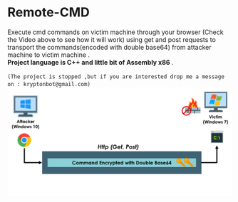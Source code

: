 # Remote-CMD
Execute cmd commands on victim machine through your browser (Check the Video above to see how it will work)
using get and post requests to transport the commands(encoded with double base64) from attacker machine to victim machine .<br>
__Project language is C++ and little bit of Assembly x86__ .

`(The project is stopped ,but if you are interested drop me a message on : kryptonbot@gmail.com)`
![alt text](img/scrn.PNG "How it work")
